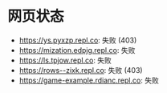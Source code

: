 # 网页状态
- https://ys.pyxzp.repl.co: 失败 (403)
- https://mization.edpjg.repl.co: 失败
- https://ls.tpjow.repl.co: 失败
- https://rows--zixk.repl.co: 失败 (403)
- https://game-example.rdianc.repl.co: 失败
